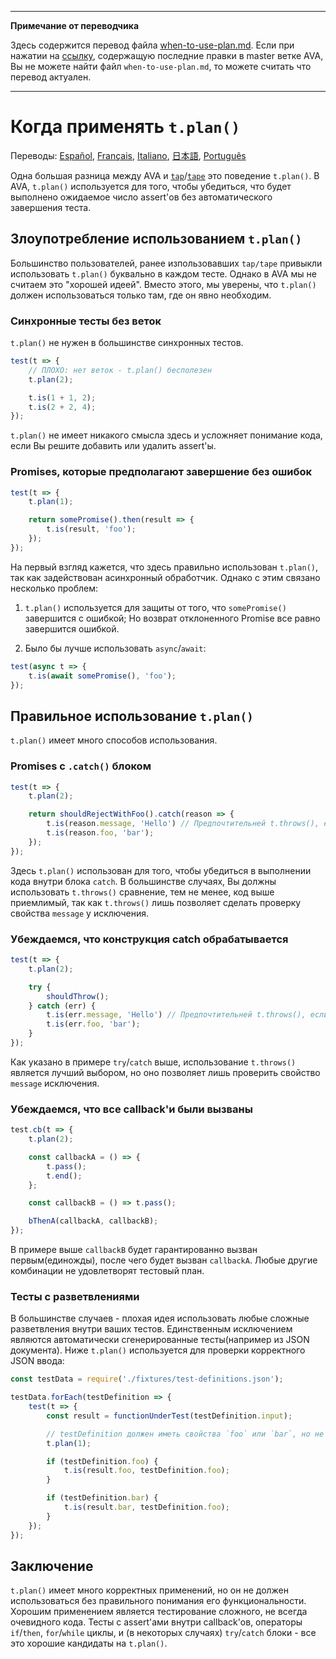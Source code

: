 ___
**Примечание от переводчика**

Здесь содержится перевод файла [when-to-use-plan.md](https://github.com/avajs/ava/blob/master/docs/recipes/when-to-use-plan.md). Если при нажатии на [ссылку](https://github.com/avajs/ava/compare/559dda50034dadffecde624e505ed0282ddf2fd2...master#diff-0c25d982e94d600cb6b8e438a0e67169), содержащую последние правки в master ветке AVA, Вы не можете найти файл `when-to-use-plan.md`, то можете считать что перевод актуален.
___
# Когда применять `t.plan()`

Переводы: [Español](https://github.com/avajs/ava-docs/blob/master/es_ES/docs/recipes/when-to-use-plan.md), [Français](https://github.com/avajs/ava-docs/blob/master/fr_FR/docs/recipes/when-to-use-plan.md), [Italiano](https://github.com/avajs/ava-docs/blob/master/it_IT/recipes/when-to-use-plan.md), [日本語](https://github.com/avajs/ava-docs/blob/master/ja_JP/docs/recipes/when-to-use-plan.md), [Português](https://github.com/avajs/ava-docs/blob/master/pt_BR/docs/recipes/when-to-use-plan.md)

Одна большая разница между AVA и [`tap`](https://github.com/tapjs/node-tap)/[`tape`](https://github.com/substack/tape) это поведение `t.plan()`. В AVA, `t.plan()` используется для того, чтобы убедиться, что будет выполнено ожидаемое число assert'ов без автоматического завершения теста.

## Злоупотребление использованием `t.plan()`

Большинство пользователей, ранее изпользовавших `tap/tape` привыкли использовать `t.plan()` буквально в каждом тесте. Однако в AVA мы не считаем это "хорошей идеей". Вместо этого, мы уверены, что `t.plan()` должен использоваться только там, где он явно необходим.

### Синхронные тесты без веток

`t.plan()` не нужен в большинстве синхронных тестов.

```js
test(t => {
	// ПЛОХО: нет веток - t.plan() бесполезен
	t.plan(2);

	t.is(1 + 1, 2);
	t.is(2 + 2, 4);
});
```

`t.plan()` не имеет никакого смысла здесь и усложняет понимание кода, если Вы решите добавить или удалить assert'ы.

### Promises, которые предполагают завершение без ошибок

```js
test(t => {
	t.plan(1);

	return somePromise().then(result => {
		t.is(result, 'foo');
	});
});
```

На первый взгляд кажется, что здесь правильно использован `t.plan()`, так как задействован асинхронный обработчик. Однако с этим связано несколько проблем:

1. `t.plan()` используется для защиты от того, что `somePromise()` завершится с ошибкой; Но возврат отклоненного Promise все равно завершится ошибкой.

2. Было бы лучше использовать `async`/`await`:

```js
test(async t => {
	t.is(await somePromise(), 'foo');
});
```

## Правильное использование `t.plan()`

`t.plan()` имеет много способов использования.

### Promises с `.catch()` блоком

```js
test(t => {
	t.plan(2);

	return shouldRejectWithFoo().catch(reason => {
		t.is(reason.message, 'Hello') // Предпочтительней t.throws(), если все что Вам нужно - проверить свойство message
		t.is(reason.foo, 'bar');
	});
});
```

Здесь `t.plan()` использован для того, чтобы убедиться в выполнении кода внутри блока `catch`. В большинстве случаях, Вы должны использовать `t.throws()` сравнение, тем не менее, код выше приемлимый, так как `t.throws()` лишь позволяет сделать проверку свойства `message` у исключения.

### Убеждаемся, что конструкция catch обрабатывается

```js
test(t => {
	t.plan(2);

	try {
		shouldThrow();
	} catch (err) {
		t.is(err.message, 'Hello') // Предпочтительней t.throws(), если все что Вам нужно - проверить свойство message
		t.is(err.foo, 'bar');
	}
});
```

Как указано в примере `try`/`catch` выше, использование `t.throws()` является лучший выбором, но оно позволяет лишь проверить свойство `message` исключения.

### Убеждаемся, что все callback'и были вызваны

```js
test.cb(t => {
	t.plan(2);

	const callbackA = () => {
		t.pass();
		t.end();
	};

	const callbackB = () => t.pass();

	bThenA(callbackA, callbackB);
});
```

В примере выше `callbackB` будет гарантированно вызван первым(единожды), после чего будет вызван `callbackA`. Любые другие комбинации не удовлетворят тестовый план.

### Тесты с разветвлениями

В большинстве случаев - плохая идея использовать любые сложные разветвления внутри ваших тестов. Единственным исключением являются автоматически сгенерированные тесты(например из JSON документа). Ниже `t.plan()` используется для проверки корректного JSON ввода:

```js
const testData = require('./fixtures/test-definitions.json');

testData.forEach(testDefinition => {
	test(t => {
		const result = functionUnderTest(testDefinition.input);

		// testDefinition должен иметь свойства `foo` или `bar`, но не оба из них
		t.plan(1);

		if (testDefinition.foo) {
			t.is(result.foo, testDefinition.foo);
		}

		if (testDefinition.bar) {
			t.is(result.bar, testDefinition.foo);
		}
	});
});
```

## Заключение

`t.plan()` имеет много корректных применений, но он не должен использоваться без правильного понимания его функциональности. Хорошим применением является тестирование сложного, не всегда очевидного кода. Тесты с assert'ами внутри callback'ов, операторы `if`/`then`, `for`/`while` циклы, и (в некоторых случаях) `try`/`catch` блоки - все это хорошие кандидаты на `t.plan()`.
